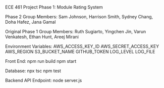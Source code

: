 ECE 461 Project Phase 1: Module Rating System

Phase 2 Group Members: Sam Johnson, Harrison Smith, Sydney Chang, Doha Hafez, Jana Gamal

Original Phase 1 Group Members: Ruth Sugiarto, Yingchen Jin, Varun Venkatesh, Ethan Hunt, Areej Mirani 

Environment Variables:
AWS_ACCESS_KEY_ID
AWS_SECRET_ACCESS_KEY
AWS_REGION
S3_BUCKET_NAME
GITHUB_TOKEN
LOG_LEVEL
LOG_FILE

Front End:
npm run build
npm start

Database:
npx tsc
npm test

Backend API Endpoint:
node server.js